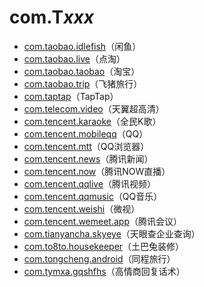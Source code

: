 # com.T*xxx*

- [com.taobao.idlefish](./com.taobao.idlefish/readme.md)（闲鱼）
- [com.taobao.live](./com.taobao.live/readme.md)（点淘）
- [com.taobao.taobao](./com.taobao.taobao/readme.md)（淘宝）
- [com.taobao.trip](./com.taobao.trip/readme.md)（飞猪旅行）
- [com.taptap](./com.taptap/readme.md)（TapTap）
- [com.telecom.video](./com.telecom.video/readme.md)（天翼超高清）
- [com.tencent.karaoke](./com.tencent.karaoke/readme.md)（全民K歌）
- [com.tencent.mobileqq](./com.tencent.mobileqq/readme.md)（QQ）
- [com.tencent.mtt](./com.tencent.mtt/readme.md)（QQ浏览器）
- [com.tencent.news](./com.tencent.news/readme.md)（腾讯新闻）
- [com.tencent.now](./com.tencent.now/readme.md)（腾讯NOW直播）
- [com.tencent.qqlive](./com.tencent.qqlive/readme.md)（腾讯视频）
- [com.tencent.qqmusic](./com.tencent.qqmusic/readme.md)（QQ音乐）
- [com.tencent.weishi](./com.tencent.weishi/readme.md)（微视）
- [com.tencent.wemeet.app](./com.tencent.wemeet.app/readme.md)（腾讯会议）
- [com.tianyancha.skyeye](./com.tianyancha.skyeye/readme.md)（天眼查企业查询）
- [com.to8to.housekeeper](./com.to8to.housekeeper/readme.md)（土巴兔装修）
- [com.tongcheng.android](./com.tongcheng.android/readme.md)（同程旅行）
- [com.tymxa.gqshfhs](./com.tymxa.gqshfhs/readme.md)（高情商回复话术）